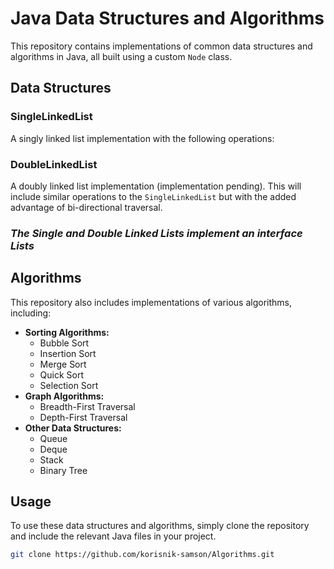 # Java Data Structures and Algorithms

This repository contains implementations of common data structures and algorithms in Java, all built using a custom `Node` class.

## Data Structures

### SingleLinkedList

A singly linked list implementation with the following operations:

### DoubleLinkedList

A doubly linked list implementation (implementation pending). This will include similar operations to the `SingleLinkedList` but with the added advantage of bi-directional traversal.

### ***The Single and Double Linked Lists implement an interface Lists***

## Algorithms

This repository also includes implementations of various algorithms, including:

- **Sorting Algorithms:**
    - Bubble Sort
    - Insertion Sort
    - Merge Sort
    - Quick Sort
    - Selection Sort
- **Graph Algorithms:**
    - Breadth-First Traversal
    - Depth-First Traversal
- **Other Data Structures:**
    - Queue
    - Deque
    - Stack
    - Binary Tree


## Usage

To use these data structures and algorithms, simply clone the repository and include the relevant Java files in your project.

```bash
git clone https://github.com/korisnik-samson/Algorithms.git
